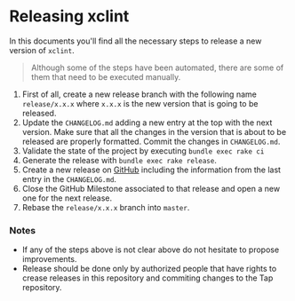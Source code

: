 # Releasing xclint

In this documents you'll find all the necessary steps to release a new version of `xclint`.

> Although some of the steps have been automated, there are some of them that need to be executed manually.

1. First of all, create a new release branch with the following name `release/x.x.x` where `x.x.x` is the new version that is going to be released.
2. Update the `CHANGELOG.md` adding a new entry at the top with the next version. Make sure that all the changes in the version that is about to be released are properly formatted. Commit the changes in `CHANGELOG.md`.
3. Validate the state of the project by executing `bundle exec rake ci`
4. Generate the release with `bundle exec rake release`.
5. Create a new release on [GitHub](https://github.com/xcodeswift/xclint) including the information from the last entry in the `CHANGELOG.md`. 
6. Close the GitHub Milestone associated to that release and open a new one for the next release.
7. Rebase the `release/x.x.x` branch into `master`.

### Notes
- If any of the steps above is not clear above do not hesitate to propose improvements.
- Release should be done only by authorized people that have rights to crease releases in this repository and commiting changes to the Tap repository.

